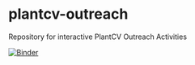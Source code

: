 # plantcv-outreach
Repository for interactive PlantCV Outreach Activities

[![Binder](https://mybinder.org/badge_logo.svg)](https://mybinder.org/v2/gh/danforthcenter/Eveland_NSF_Outreach/master?filepath=index.ipynb)
